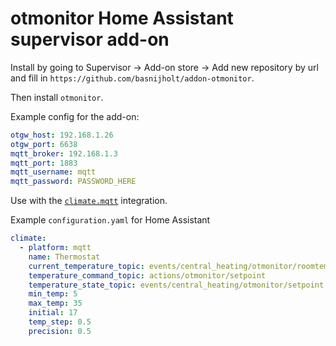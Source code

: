 # otmonitor Home Assistant supervisor add-on

Install by going to Supervisor -> Add-on store -> Add new repository by url and fill in `https://github.com/basnijholt/addon-otmonitor`.

Then install `otmonitor`.

Example config for the add-on:
```yaml
otgw_host: 192.168.1.26
otgw_port: 6638
mqtt_broker: 192.168.1.3
mqtt_port: 1883
mqtt_username: mqtt
mqtt_password: PASSWORD_HERE
```

Use with the [`climate.mqtt`](https://www.home-assistant.io/integrations/climate.mqtt/) integration.

Example `configuration.yaml` for Home Assistant
```yaml
climate:
  - platform: mqtt
    name: Thermostat
    current_temperature_topic: events/central_heating/otmonitor/roomtemperature
    temperature_command_topic: actions/otmonitor/setpoint
    temperature_state_topic: events/central_heating/otmonitor/setpoint
    min_temp: 5
    max_temp: 35
    initial: 17
    temp_step: 0.5
    precision: 0.5
```
